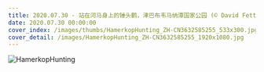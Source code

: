 ```yaml
---
title: 2020.07.30 - 站在河马身上的锤头鹳，津巴布韦马纳潭国家公园 (© David Fettes/Getty Images)
date: 2020.07.30 00:00:00
cover_index: /images/thumbs/HamerkopHunting_ZH-CN3632585255_533x300.jpg
cover_detail: /images/HamerkopHunting_ZH-CN3632585255_1920x1080.jpg
---
```


![HamerkopHunting](/images/HamerkopHunting_ZH-CN3632585255_1920x1080.jpg)
